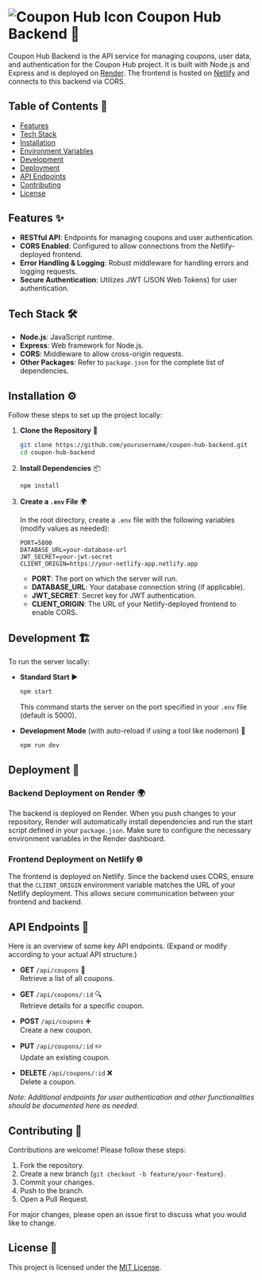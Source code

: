 # ![Coupon Hub Icon](https://your-icon-url.com/icon.png) Coupon Hub Backend 🚀

Coupon Hub Backend is the API service for managing coupons, user data, and authentication for the Coupon Hub project. It is built with Node.js and Express and is deployed on [Render](https://render.com). The frontend is hosted on [Netlify](https://netlify.com) and connects to this backend via CORS.

## Table of Contents 📜

- [Features](#features)
- [Tech Stack](#tech-stack)
- [Installation](#installation)
- [Environment Variables](#environment-variables)
- [Development](#development)
- [Deployment](#deployment)
- [API Endpoints](#api-endpoints)
- [Contributing](#contributing)
- [License](#license)

## Features ✨

- **RESTful API**: Endpoints for managing coupons and user authentication.
- **CORS Enabled**: Configured to allow connections from the Netlify-deployed frontend.
- **Error Handling & Logging**: Robust middleware for handling errors and logging requests.
- **Secure Authentication**: Utilizes JWT (JSON Web Tokens) for user authentication.

## Tech Stack 🛠️

- **Node.js**: JavaScript runtime.
- **Express**: Web framework for Node.js.
- **CORS**: Middleware to allow cross-origin requests.
- **Other Packages**: Refer to `package.json` for the complete list of dependencies.

## Installation ⚙️

Follow these steps to set up the project locally:

1. **Clone the Repository** 📂
   ```bash
   git clone https://github.com/yourusername/coupon-hub-backend.git
   cd coupon-hub-backend
   ```

2. **Install Dependencies** 📦
   ```bash
   npm install
   ```

3. **Create a `.env` File** 🌍

   In the root directory, create a `.env` file with the following variables (modify values as needed):

   ```env
   PORT=5000
   DATABASE_URL=your-database-url
   JWT_SECRET=your-jwt-secret
   CLIENT_ORIGIN=https://your-netlify-app.netlify.app
   ```

   - **PORT**: The port on which the server will run.
   - **DATABASE_URL**: Your database connection string (if applicable).
   - **JWT_SECRET**: Secret key for JWT authentication.
   - **CLIENT_ORIGIN**: The URL of your Netlify-deployed frontend to enable CORS.

## Development 🏗️

To run the server locally:

- **Standard Start** ▶️
  ```bash
  npm start
  ```
  This command starts the server on the port specified in your `.env` file (default is 5000).

- **Development Mode** (with auto-reload if using a tool like nodemon) 🔄
  ```bash
  npm run dev
  ```

## Deployment 🚀

### Backend Deployment on Render 🌍

The backend is deployed on Render. When you push changes to your repository, Render will automatically install dependencies and run the start script defined in your `package.json`. Make sure to configure the necessary environment variables in the Render dashboard.

### Frontend Deployment on Netlify 🌐

The frontend is deployed on Netlify. Since the backend uses CORS, ensure that the `CLIENT_ORIGIN` environment variable matches the URL of your Netlify deployment. This allows secure communication between your frontend and backend.

## API Endpoints 📡

Here is an overview of some key API endpoints. (Expand or modify according to your actual API structure.)

- **GET** `/api/coupons` 📄  
  Retrieve a list of all coupons.

- **GET** `/api/coupons/:id` 🔍  
  Retrieve details for a specific coupon.

- **POST** `/api/coupons` ➕  
  Create a new coupon.

- **PUT** `/api/coupons/:id` ✏️  
  Update an existing coupon.

- **DELETE** `/api/coupons/:id` ❌  
  Delete a coupon.

*Note: Additional endpoints for user authentication and other functionalities should be documented here as needed.*

## Contributing 🤝

Contributions are welcome! Please follow these steps:

1. Fork the repository.
2. Create a new branch (`git checkout -b feature/your-feature`).
3. Commit your changes.
4. Push to the branch.
5. Open a Pull Request.

For major changes, please open an issue first to discuss what you would like to change.

## License 📜

This project is licensed under the [MIT License](LICENSE).

